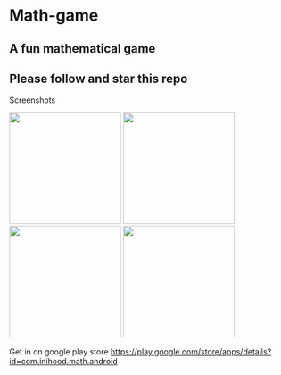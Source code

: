# Math-game
## A fun mathematical game
## Please follow and star this repo

Screenshots

<p float="left">
  <img src="https://user-images.githubusercontent.com/15949588/80231577-79104500-864b-11ea-9452-a3f3d5693d8b.png" width="200" />
  <img src="https://user-images.githubusercontent.com/15949588/80231628-87f6f780-864b-11ea-80ba-b2674f0eb70e.png" width="200" /> 
  <img src="https://user-images.githubusercontent.com/15949588/80231641-8af1e800-864b-11ea-84d2-bb40ae3a35b1.png" width="200" /> 
  <img src="https://user-images.githubusercontent.com/15949588/80231647-8fb69c00-864b-11ea-8a73-0e84a48d3c5e.png" width="200" /> 
</p>

Get in on google play store https://play.google.com/store/apps/details?id=com.inihood.math.android

